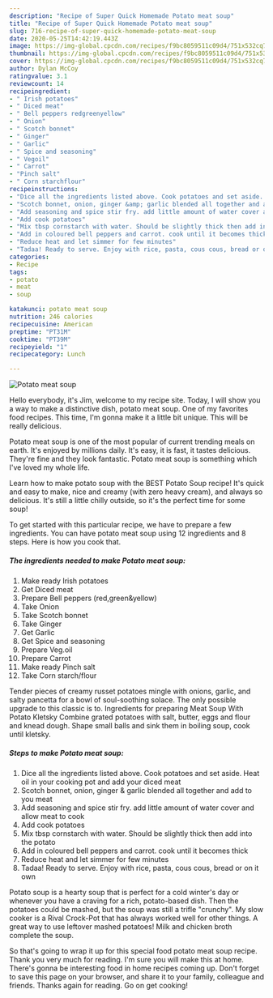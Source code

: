 ```yaml
---
description: "Recipe of Super Quick Homemade Potato meat soup"
title: "Recipe of Super Quick Homemade Potato meat soup"
slug: 716-recipe-of-super-quick-homemade-potato-meat-soup
date: 2020-05-25T14:42:19.443Z
image: https://img-global.cpcdn.com/recipes/f9bc8059511c09d4/751x532cq70/potato-meat-soup-recipe-main-photo.jpg
thumbnail: https://img-global.cpcdn.com/recipes/f9bc8059511c09d4/751x532cq70/potato-meat-soup-recipe-main-photo.jpg
cover: https://img-global.cpcdn.com/recipes/f9bc8059511c09d4/751x532cq70/potato-meat-soup-recipe-main-photo.jpg
author: Dylan McCoy
ratingvalue: 3.1
reviewcount: 14
recipeingredient:
- " Irish potatoes"
- " Diced meat"
- " Bell peppers redgreenyellow"
- " Onion"
- " Scotch bonnet"
- " Ginger"
- " Garlic"
- " Spice and seasoning"
- " Vegoil"
- " Carrot"
- "Pinch salt"
- " Corn starchflour"
recipeinstructions:
- "Dice all the ingredients listed above. Cook potatoes and set aside. Heat oil in your cooking pot and add your diced meat"
- "Scotch bonnet, onion, ginger &amp; garlic blended all together and add to you meat"
- "Add seasoning and spice stir fry. add little amount of water cover and allow meat to cook"
- "Add cook potatoes"
- "Mix tbsp cornstarch with water. Should be slightly thick then add into the potato"
- "Add in coloured bell peppers and carrot. cook until it becomes thick"
- "Reduce heat and let simmer for few minutes"
- "Tadaa! Ready to serve. Enjoy with rice, pasta, cous cous, bread or on it own"
categories:
- Recipe
tags:
- potato
- meat
- soup

katakunci: potato meat soup 
nutrition: 246 calories
recipecuisine: American
preptime: "PT31M"
cooktime: "PT39M"
recipeyield: "1"
recipecategory: Lunch

---
```



![Potato meat soup](https://img-global.cpcdn.com/recipes/f9bc8059511c09d4/751x532cq70/potato-meat-soup-recipe-main-photo.jpg)

Hello everybody, it's Jim, welcome to my recipe site. Today, I will show you a way to make a distinctive dish, potato meat soup. One of my favorites food recipes. This time, I'm gonna make it a little bit unique. This will be really delicious.

Potato meat soup is one of the most popular of current trending meals on earth. It's enjoyed by millions daily. It's easy, it is fast, it tastes delicious. They're fine and they look fantastic. Potato meat soup is something which I've loved my whole life.

Learn how to make potato soup with the BEST Potato Soup recipe! It&#39;s quick and easy to make, nice and creamy (with zero heavy cream), and always so delicious. It&#39;s still a little chilly outside, so it&#39;s the perfect time for some soup!


To get started with this particular recipe, we have to prepare a few ingredients. You can have potato meat soup using 12 ingredients and 8 steps. Here is how you cook that.

<!--inarticleads1-->

##### The ingredients needed to make Potato meat soup:

1. Make ready  Irish potatoes
1. Get  Diced meat
1. Prepare  Bell peppers (red,green&amp;yellow)
1. Take  Onion
1. Take  Scotch bonnet
1. Take  Ginger
1. Get  Garlic
1. Get  Spice and seasoning
1. Prepare  Veg.oil
1. Prepare  Carrot
1. Make ready Pinch salt
1. Take  Corn starch/flour


Tender pieces of creamy russet potatoes mingle with onions, garlic, and salty pancetta for a bowl of soul-soothing solace. The only possible upgrade to this classic is to. Ingredients for preparing Meat Soup With Potato Kletsky Combine grated potatoes with salt, butter, eggs and flour and knead dough. Shape small balls and sink them in boiling soup, cook until kletsky. 

<!--inarticleads2-->

##### Steps to make Potato meat soup:

1. Dice all the ingredients listed above. Cook potatoes and set aside. Heat oil in your cooking pot and add your diced meat
1. Scotch bonnet, onion, ginger &amp; garlic blended all together and add to you meat
1. Add seasoning and spice stir fry. add little amount of water cover and allow meat to cook
1. Add cook potatoes
1. Mix tbsp cornstarch with water. Should be slightly thick then add into the potato
1. Add in coloured bell peppers and carrot. cook until it becomes thick
1. Reduce heat and let simmer for few minutes
1. Tadaa! Ready to serve. Enjoy with rice, pasta, cous cous, bread or on it own


Potato soup is a hearty soup that is perfect for a cold winter&#39;s day or whenever you have a craving for a rich, potato-based dish. Then the potatoes could be mashed, but the soup was still a trifle &#34;crunchy&#34;. My slow cooker is a Rival Crock-Pot that has always worked well for other things. A great way to use leftover mashed potatoes! Milk and chicken broth complete the soup. 

So that's going to wrap it up for this special food potato meat soup recipe. Thank you very much for reading. I'm sure you will make this at home. There's gonna be interesting food in home recipes coming up. Don't forget to save this page on your browser, and share it to your family, colleague and friends. Thanks again for reading. Go on get cooking!
